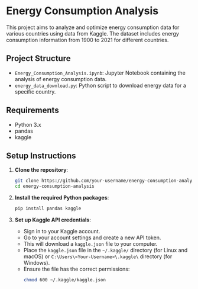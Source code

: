 # Energy Consumption Analysis

This project aims to analyze and optimize energy consumption data for various countries using data from Kaggle. The dataset includes energy consumption information from 1900 to 2021 for different countries.

## Project Structure

- `Energy_Consumption_Analysis.ipynb`: Jupyter Notebook containing the analysis of energy consumption data.
- `energy_data_download.py`: Python script to download energy data for a specific country.

## Requirements

- Python 3.x
- pandas
- kaggle

## Setup Instructions

1. **Clone the repository**:
    ```bash
    git clone https://github.com/your-username/energy-consumption-analysis.git
    cd energy-consumption-analysis
    ```

2. **Install the required Python packages**:
    ```bash
    pip install pandas kaggle
    ```

3. **Set up Kaggle API credentials**:
    - Sign in to your Kaggle account.
    - Go to your account settings and create a new API token.
    - This will download a `kaggle.json` file to your computer.
    - Place the `kaggle.json` file in the `~/.kaggle/` directory (for Linux and macOS) or `C:\Users\<Your-Username>\.kaggle\` directory (for Windows).
    - Ensure the file has the correct permissions:
      ```bash
      chmod 600 ~/.kaggle/kaggle.json
      ```

